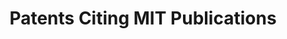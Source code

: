 ---
layout: default
description: 'This collection encompasses patents that cite the scholarly works of
  Massachusetts Institute of Technology. '
record_creation_timestamp: 11/19/2020 17:20:46
shortname: patents_citing_mit
title: Patents Citing MIT Publications
url: https://www.lens.org/lens/search/patent/list?collectionId=22790&p=0&n=10
uuid: 6476ac03-71ee-4480-b2aa-e25871179689
---